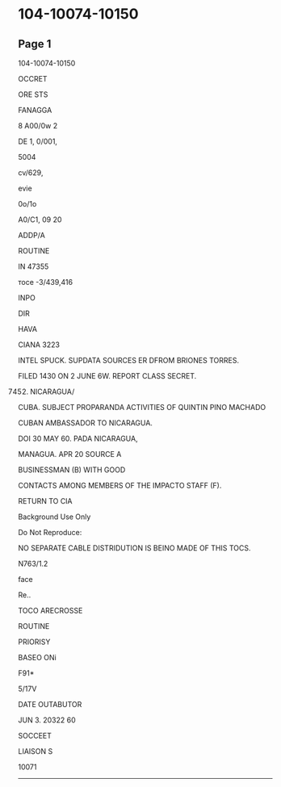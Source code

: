 # 104-10074-10150

## Page 1

104-10074-10150

OCCRET

ORE STS

FANAGGA

8 A00/0w 2

DE 1, 0/001,

5004

cv/629,

evie

0o/1o

A0/C1, 09 20

ADDP/A

ROUTINE

IN 47355

тосе -3/439,416

INPO

DIR

HAVA

CIANA 3223

INTEL SPUCK. SUPDATA SOURCES ER DFROM BRIONES TORRES.

FILED 1430 ON 2 JUNE 6W. REPORT CLASS SECRET.

7452. NICARAGUA/

CUBA. SUBJECT PROPARANDA ACTIVITIES OF QUINTIN PINO MACHADO

CUBAN AMBASSADOR TO NICARAGUA.

DOI 30 MAY 60. PADA NICARAGUA,

MANAGUA. APR 20 SOURCE A

BUSINESSMAN (B) WITH GOOD

CONTACTS AMONG MEMBERS OF THE IMPACTO STAFF (F).

RETURN TO CIA

Background Use Only

Do Not Reproduce:

NO SEPARATE CABLE DISTRIDUTION IS BEINO MADE OF THIS TOCS.

N763/1.2

face

Re..

TOCO ARECROSSE

ROUTINE

PRIORISY

BASEO ONi

F91*

5/17V

DATE OUTABUTOR

JUN 3. 20322 60

SOCCEET

LIAISON S

10071

---

